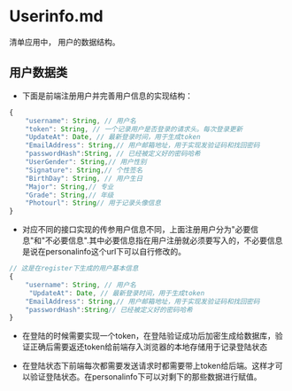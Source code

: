 # Userinfo.md

清单应用中， 用户的数据结构。

## 用户数据类

- 下面是前端注册用户并完善用户信息的实现结构：

```javascript
{
    "username": String, // 用户名
    "token": String, // 一个记录用户是否登录的请求头。每次登录更新
    "UpdateAt": Date, // 最新登录时间，用于生成token
    "EmailAddress": String,// 用户邮箱地址，用于实现发验证码和找回密码
    "passwordHash":String, // 已经被定义好的密码哈希
    "UserGender": String,// 用户性别
    "Signature": String,// 个性签名
    "BirthDay": String, // 用户生日
    "Major": String,// 专业
    "Grade": String,// 年级
    "Photourl": String// 用于记录头像信息
}
```

- 对应不同的接口实现的传参用户信息不同，上面注册用户分为"必要信息"和"不必要信息".其中必要信息指在用户注册就必须要写入的，不必要信息是说在personalinfo这个url下可以自行修改的。

```javascript
// 这是在register下生成的用户基本信息
{
    "username": String, // 用户名
     "UpdateAt": Date, // 最新登录时间，用于生成token
    "EmailAddress": String,// 用户邮箱地址，用于实现发验证码和找回密码
    "passwordHash":String// 已经被定义好的密码哈希
}
```

- 在登陆的时候需要实现一个token，在登陆验证成功后加密生成给数据库，验证正确后需要返还token给前端存入浏览器的本地存储用于记录登陆状态

- 在登陆状态下前端每次都需要发送请求时都需要带上token给后端。这样才可以验证登陆状态。在personalinfo下可以对剩下的那些数据进行赋值。
